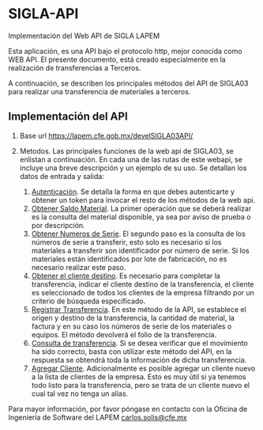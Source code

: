 # SIGLA-API
Implementación del Web API de SIGLA LAPEM

Esta aplicación, es una API bajo el protocolo http, mejor conocida como WEB API. El presente documento, está creado especialmente en la realización de transferencias a Terceros.

A continuación, se describen los principales métodos del API de SIGLA03 para realizar una transferencia de materiales a terceros.

## Implementación del API

1. Base url 
	https://lapem.cfe.gob.mx/develSIGLA03API/
	
2. Metodos. Las principales funciones de la web api de SIGLA03, se enlistan a continuación. En cada una de las rutas de este webapi, se incluye una breve descripción y un ejemplo de su uso. Se detallan los datos de entrada y salida:

	1. [Autenticación](https://github.com/lapem/SIGLA-API/blob/master/Autenticacion.md).
	Se detalla la forma en que debes autenticarte y obtener un token para invocar el resto de los métodos de la web api.
	2. [Obtener Saldo Material](https://github.com/lapem/SIGLA-API/blob/master/SaldoMaterial.md).
	La primer operación que se deberá realizar es la consulta del material disponible, ya sea por aviso de prueba o por descripción.
	3. [Obtener Numeros de Serie](https://github.com/lapem/SIGLA-API/blob/master/Obtener%20Series.md).
	El segundo paso es la consulta de los números de serie a transferir, esto solo es necesario si los materiales a transferir son identificador por número de serie. Si los materiales están identificados por lote de fabricación, no es necesario realizar este paso.
	4. [Obtener el cliente destino](https://github.com/lapem/SIGLA-API/blob/master/Obtener%20Cliente.md).
	Es necesario para completar la transferencia, indicar el cliente destino de la transferencia, el cliente es seleccionado de todos los clientes de la empresa filtrando por un criterio de búsqueda especificado.
	5. [Registrar Transferencia](https://github.com/lapem/SIGLA-API/blob/master/Transferencia%20Tercero.md).
	En este método de la API, se establece el origen y destino de la transferencia, la cantidad de material, la factura y en su caso los números de serie de los materiales o equipos. El método devolverá el folio de la transferencia.
	6. [Consulta de transferencia](https://github.com/lapem/SIGLA-API/blob/master/Obtener%20Detalle%20Transferencia.md).
	Si se desea verificar que el movimiento ha sido correcto, basta con utilizar este método del API, en la respuesta se obtendrá toda la información de dicha transferencia.
	7. [Agregar Cliente](https://github.com/lapem/SIGLA-API/blob/master/Registra%20cliente.md).
	Adicionalmente es posible agregar un cliente nuevo a la lista de clientes de la empresa. Esto es muy útil si ya tenemos todo listo para la transferencia, pero se trata de un cliente nuevo el cual tal vez no tenga un alias.

Para mayor información, por favor póngase en contacto con la Oficina de Ingeniería de Software del LAPEM [carlos.solis@cfe.mx](mailto:carlos.solis@cfe.mx)
